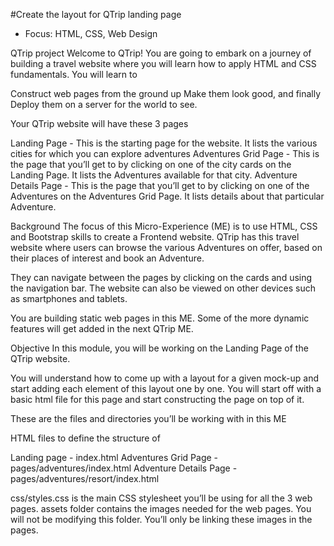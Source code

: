 #Create the layout for QTrip landing page

- Focus: HTML, CSS, Web Design

QTrip project
Welcome to QTrip! You are going to embark on a journey of building a travel website where you will learn how to apply HTML and CSS fundamentals. You will learn to

Construct web pages from the ground up
Make them look good, and finally
Deploy them on a server for the world to see.

Your QTrip website will have these 3 pages

Landing Page - This is the starting page for the website. It lists the various cities for which you can explore adventures
Adventures Grid Page - This is the page that you’ll get to by clicking on one of the city cards on the Landing Page. It lists the Adventures available for that city.
Adventure Details Page - This is the page that you’ll get to by clicking on one of the Adventures on the Adventures Grid Page. It lists details about that particular Adventure.

Background
The focus of this Micro-Experience (ME) is to use HTML, CSS and Bootstrap skills to create a Frontend website. QTrip has this travel website where users can browse the various Adventures on offer, based on their places of interest and book an Adventure.

They can navigate between the pages by clicking on the cards and using the navigation bar.
The website can also be viewed on other devices such as smartphones and tablets.

You are building static web pages in this ME. Some of the more dynamic features will get added in the next QTrip ME.

Objective
In this module, you will be working on the Landing Page of the QTrip website.

You will understand how to come up with a layout for a given mock-up and start adding each element of this layout one by one.
You will start off with a basic html file for this page and start constructing the page on top of it.

These are the files and directories you’ll be working with in this ME


HTML files to define the structure of

Landing page - index.html
Adventures Grid Page - pages/adventures/index.html
Adventure Details Page - pages/adventures/resort/index.html

css/styles.css is the main CSS stylesheet you’ll be using for all the 3 web pages.
assets folder contains the images needed for the web pages. You will not be modifying this folder. You’ll only be linking these images in the pages.